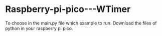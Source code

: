 # Raspberry-pi-pico---WTimer
To choose in the main.py file which example to run.
Download the files of python in your raspberry pi pico. 
